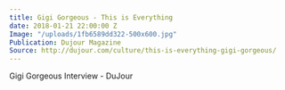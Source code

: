 ```yaml
---
title: Gigi Gorgeous - This is Everything
date: 2018-01-21 22:00:00 Z
Image: "/uploads/1fb6589dd322-500x600.jpg"
Publication: Dujour Magazine
Source: http://dujour.com/culture/this-is-everything-gigi-gorgeous/
---
```


Gigi Gorgeous Interview - DuJour
